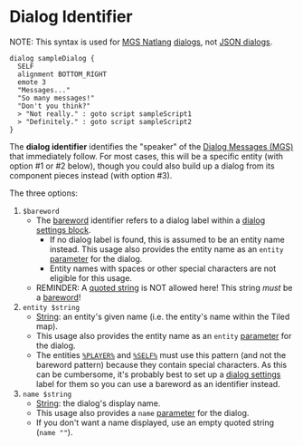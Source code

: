 # Dialog Identifier

NOTE: This syntax is used for [MGS Natlang](../mgs/mgs_natlang) [dialogs](../mgs/dialogs_mgs), not [JSON dialogs](../dialogs/dialogs_json).

```mgs{2}
dialog sampleDialog {
  SELF
  alignment BOTTOM_RIGHT
  emote 3
  "Messages..."
  "So many messages!"
  "Don't you think?"
  > "Not really." : goto script sampleScript1
  > "Definitely." : goto script sampleScript2
}
```

The **dialog identifier** identifies the "speaker" of the [Dialog Messages (MGS)](../mgs/dialog_messages_mgs) that immediately follow. For most cases, this will be a specific entity (with option #1 or #2 below), though you could also build up a dialog from its component pieces instead (with option #3).

The three options:

1. `$bareword`
	- The [bareword](../mgs/variables/bareword) identifier refers to a dialog label within a [dialog settings block](../mgs/dialog_settings_block).
		- If no dialog label is found, this is assumed to be an entity name instead. This usage also provides the entity name as an `entity` [parameter](../mgs/dialog_parameters_mgs) for the dialog.
		- Entity names with spaces or other special characters are not eligible for this usage.
	- REMINDER: A [quoted string](../mgs/variables/quoted_string) is NOT allowed here! This string *must* be a [bareword](../mgs/variables/bareword)!
2. `entity $string`
	- [String](../mgs/variables/string): an entity's given name (i.e. the entity's name within the Tiled map).
	- This usage also provides the entity name as an `entity` [parameter](../mgs/dialog_parameters_mgs) for the dialog.
	- The entities [`%PLAYER%`](../entities/PLAYER) and [`%SELF%`](../entities/SELF) must use this pattern (and not the bareword pattern) because they contain special characters. As this can be cumbersome, it's probably best to set up a [dialog settings](../mgs/dialog_settings_target_block) label for them so you can use a bareword as an identifier instead.
3. `name $string`
	- [String](../mgs/variables/string): the dialog's display name.
	- This usage also provides a `name` [parameter](../mgs/dialog_parameters_mgs) for the dialog.
	- If you don't want a name displayed, use an empty quoted string (`name ""`).
